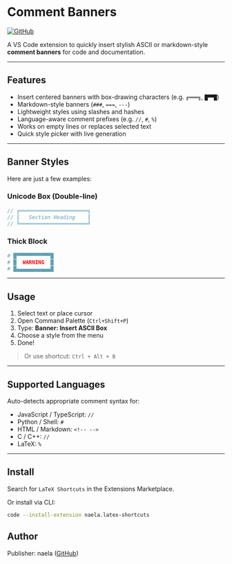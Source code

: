 # Comment Banners

[![GitHub](https://img.shields.io/badge/GitHub-Repo-blue?logo=github)](https://github.com/AxelDlv00/comment-banners)

A VS Code extension to quickly insert stylish ASCII or markdown-style **comment banners** for code and documentation.

---

## Features

- Insert centered banners with box-drawing characters (e.g. `╔═══╗`, `█▀▀█`)
- Markdown-style banners (`###`, `===`, `---`)
- Lightweight styles using slashes and hashes
- Language-aware comment prefixes (e.g. `//`, `#`, `%`)
- Works on empty lines or replaces selected text
- Quick style picker with live generation

---

## Banner Styles

Here are just a few examples:

### Unicode Box (Double-line)

```ts
// ╔══════════════════════╗
// ║   Section Heading    ║
// ╚══════════════════════╝
````

### Thick Block

```py
# █▀▀▀▀▀▀▀▀▀▀▀█
# █  WARNING  █
# █▄▄▄▄▄▄▄▄▄▄▄█
```

---

## Usage

1. Select text or place cursor
2. Open Command Palette (`Ctrl+Shift+P`)
3. Type: **Banner: Insert ASCII Box**
4. Choose a style from the menu
5. Done!

> Or use shortcut: `Ctrl + Alt + B`

---

## Supported Languages

Auto-detects appropriate comment syntax for:

* JavaScript / TypeScript: `//`
* Python / Shell: `#`
* HTML / Markdown: `<!-- -->`
* C / C++: `//`
* LaTeX: `%`

---

## Install

Search for `LaTeX Shortcuts` in the Extensions Marketplace.

Or install via CLI:

```bash
code --install-extension naela.latex-shortcuts
```

## Author

Publisher: naela ([GitHub](https://github.com/AxelDlv00))
